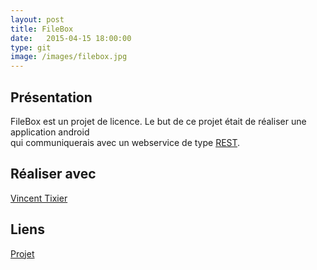 ```yaml
---
layout: post
title: FileBox
date:   2015-04-15 18:00:00
type: git
image: /images/filebox.jpg
---
```


<h2>Présentation</h2>

<p>
	FileBox est un projet de licence. Le but de ce projet était de réaliser une application android<br/>
qui communiquerais avec un webservice de type <a href="http://fr.wikipedia.org/wiki/Representational_State_Transfer">REST</a>.

</p>
<h2>Réaliser avec</h2>
<a href="https://github.com/vTixier1/">Vincent Tixier</a>
<h2>Liens</h2>
<a href="https://github.com/VincentVoyer/FileBox">Projet</a>
